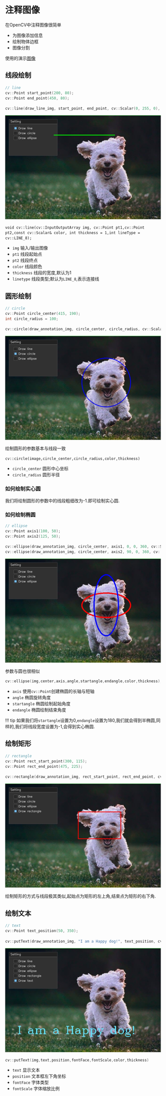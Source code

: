 # 注释图像

在OpenCV中注释图像很简单

- 为图像添加信息
- 绘制物体边框
- 图像分割

使用的演示[图像](image/sample.jpg)

## 线段绘制

``` cpp {.line-numbers}
// line
cv::Point start_point(200, 80);
cv::Point end_point(450, 80);

cv::line(draw_line_img, start_point, end_point, cv::Scalar(0, 255, 0), 2, cv::LINE_8);
```

![线段](image/draw_line.jpg)

`void cv::line(cv::InputOutputArray img, cv::Point pt1,cv::Point pt2,const cv::Scalar& color, int thickness = 1,int lineType = cv::LINE_8);`

- `img` 输入/输出图像
- `pt1` 线段起始点
- `pt2` 线段终点
- `color` 线段颜色
- `thickness` 线段的宽度,默认为1
- `linetype` 线段类型;默认为`LINE_8`,表示连接线

## 圆形绘制

``` cpp {.line-numebrs}
// circle
cv::Point circle_center(415, 190);
int circle_radius = 100;

cv::circle(draw_annotation_img, circle_center, circle_radius, cv::Scalar(255, 0, 0), 2);
```

![circle](image/draw_circle.jpg)

绘制圆形的参数基本与线段一致

`cv::circle(image,circle_center,circle_radius,color,thickness)`

- `circle_center` 圆形中心坐标
- `circle_radius` 圆形半径

### 如何绘制实心圆

我们将绘制圆形的参数中的线段粗细改为-1.即可绘制实心圆.

### 如何绘制椭圆

``` cpp {.line-numbers}
// ellipse
cv::Point axis1(100, 50);
cv::Point axis2(125, 50);

cv::ellipse(draw_annotation_img, circle_center, axis1, 0, 0, 360, cv::Scalar(0, 0, 255), 3);
cv::ellipse(draw_annotation_img, circle_center, axis2, 90, 0, 360, cv::Scalar(255, 0, 0), 3);
```

![ellipse](image/draw_ellipse.jpg)

参数与圆也很相似

``` cpp
cv::ellipse(img,center,axis,angle,startangle,endangle,color,thickness);
```

- `axis` 使用`cv::Point`创建椭圆的长轴与短轴
- `angle` 椭圆旋转角度
- `startangle` 椭圆绘制起始角度
- `endangle` 椭圆绘制结束角度

!!! tip
    如果我们将`startangle`设置为0,`endangle`设置为180,我们就会得到半椭圆,同样的,我们将线段宽度设置为-1,会得到实心椭圆.

## 绘制矩形

``` cpp {.line-numbers}
// rectangle
cv::Point rect_start_point(300, 115);
cv::Point rect_end_point(475, 225);

cv::rectangle(draw_annotation_img, rect_start_point, rect_end_point, cv::Scalar(0, 0, 255), 2);
```

![rectangle](image/draw_rectangle.jpg)

绘制矩形的方式与线段极其类似,起始点为矩形的左上角,结束点为矩形的右下角.

## 绘制文本

``` cpp {.line-numbers}
// text
cv::Point text_position(50, 350);

cv::putText(draw_annotation_img, "I am a Happy dog!", text_position, cv::FONT_HERSHEY_COMPLEX, 1.5, cv::Scalar(250, 225, 100));
```

![text](image/draw_text.jpg)

``` cpp
cv::putText(img,text,position,fontFace,fontScale,color,thickness)
```

- `text` 显示文本
- `position` 文本框左下角坐标
- `fontFace` 字体类型
- `fontScale` 字体缩放比例
